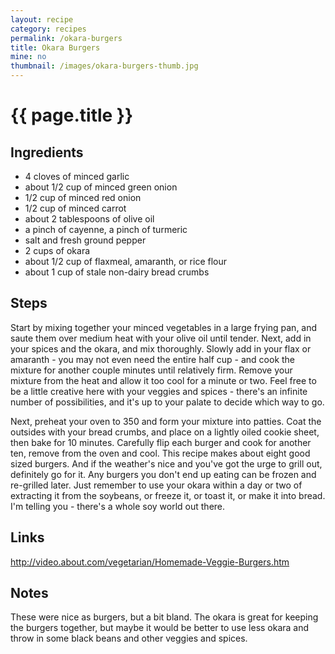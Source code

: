 ```yaml
---
layout: recipe
category: recipes
permalink: /okara-burgers
title: Okara Burgers
mine: no
thumbnail: /images/okara-burgers-thumb.jpg
---
```


{{ page.title }}
================

Ingredients
-----------
* 4 cloves of minced garlic
* about 1/2 cup of minced green onion
* 1/2 cup of minced red onion
* 1/2 cup of minced carrot
* about 2 tablespoons of olive oil
* a pinch of cayenne, a pinch of turmeric
* salt and fresh ground pepper
* 2 cups of okara
* about 1/2 cup of flaxmeal, amaranth, or rice flour
* about 1 cup of stale non-dairy bread crumbs

Steps
------
Start by mixing together your minced vegetables in a large frying pan, and saute them over medium heat with your olive oil until tender. Next, add in your spices and the okara, and mix thoroughly. Slowly add in your flax or amaranth - you may not even need the entire half cup - and cook the mixture for another couple minutes until relatively firm. Remove your mixture from the heat and allow it too cool for a minute or two. Feel free to be a little creative here with your veggies and spices - there's an infinite number of possibilities, and it's up to your palate to decide which way to go.

Next, preheat your oven to 350 and form your mixture into patties. Coat the outsides with your bread crumbs, and place on a lightly oiled cookie sheet, then bake for 10 minutes. Carefully flip each burger and cook for another ten, remove from the oven and cool. This recipe makes about eight good sized burgers. And if the weather's nice and you've got the urge to grill out, definitely go for it. Any burgers you don't end up eating can be frozen and re-grilled later. Just remember to use your okara within a day or two of extracting it from the soybeans, or freeze it, or toast it, or make it into bread. I'm telling you - there's a whole soy world out there. 

Links
-----
http://video.about.com/vegetarian/Homemade-Veggie-Burgers.htm

Notes
-----
These were nice as burgers, but a bit bland. The okara is great for keeping the burgers together,
but maybe it would be better to use less okara and throw in some black beans and other veggies and spices.



